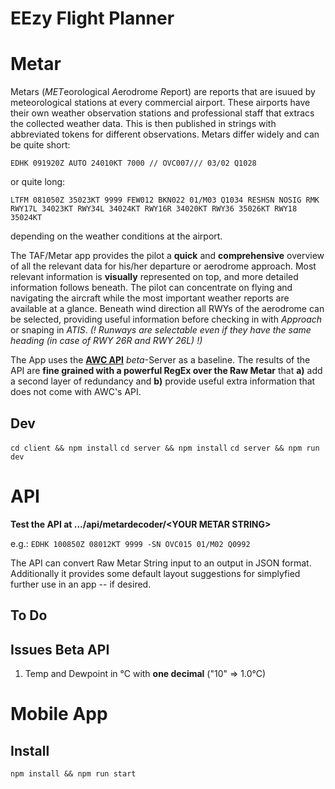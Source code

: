 # EEzy Flight Planner

# Metar

Metars (*MET*eorological *A*erodrome *R*eport) are reports that are isuued by meteorological stations at every commercial airport. These airports have their own weather observation stations and professional staff that extracs the collected weather data. This is then published in strings with abbreviated tokens for different observations. Metars differ widely and can be quite short:

`EDHK 091920Z AUTO 24010KT 7000 // OVC007/// 03/02 Q1028`

or quite long:

`LTFM 081050Z 35023KT 9999 FEW012 BKN022 01/M03 Q1034 RESHSN NOSIG RMK RWY17L 34023KT RWY34L 34024KT RWY16R 34020KT RWY36 35026KT RWY18 35024KT`

depending on the weather conditions at the airport.

The TAF/Metar app provides the pilot a **quick** and **comprehensive** overview of all the relevant data for his/her departure or aerodrome approach. Most relevant information is **visually** represented on top, and more detailed information follows beneath. The pilot can concentrate on flying and navigating the aircraft while the most important weather reports are available at a glance. Beneath wind direction all RWYs of the aerodrome can be selected, providing useful information before checking in with _Approach_ or snaping in _ATIS_.
_(! Runways are selectable even if they have the same heading (in case of RWY 26R and RWY 26L) !)_

The App uses the [**AWC API**](https://www.aviationweather.gov/dataserver) _beta_-Server as a baseline. The results of the API are **fine grained with a powerful RegEx over the Raw Metar** that **a)** add a second layer of redundancy and **b)** provide useful extra information that does not come with AWC's API.

## Dev

`cd client && npm install`
`cd server && npm install`
`cd server && npm run dev`

# API

**Test the API at .../api/metardecoder/\<YOUR METAR STRING\>**

e.g.: `EDHK 100850Z 08012KT 9999 -SN OVC015 01/M02 Q0992 `

The API can convert Raw Metar String input to an output in JSON format. Additionally it provides some default layout suggestions for simplyfied further use in an app -- if desired.

## To Do

## Issues Beta API

1. Temp and Dewpoint in °C with **one decimal** ("10" => 1.0°C)

# Mobile App

## Install

`npm install && npm run start`
